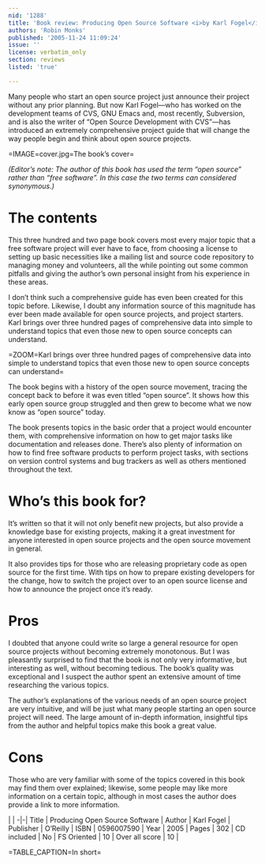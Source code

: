 ```yaml
---
nid: '1288'
title: 'Book review: Producing Open Source Software <i>by Karl Fogel</i>'
authors: 'Robin Monks'
published: '2005-11-24 11:09:24'
issue: ''
license: verbatim_only
section: reviews
listed: 'true'

---
```

Many people who start an open source project just announce their project without any prior planning. But now Karl Fogel—who has worked on the development teams of CVS, GNU Emacs and, most recently, Subversion, and is also the writer of “Open Source Development with CVS”—has introduced an extremely comprehensive project guide that will change the way people begin and think about open source projects.


=IMAGE=cover.jpg=The book’s cover=

_(Editor’s note: The author of this book has used the term “open source” rather than “free software”. In this case the two terms can considered synonymous.)_


# The contents

This three hundred and two page book covers most every major topic that a free software project will ever have to face, from choosing a license to setting up basic necessities like a mailing list and source code repository to managing money and volunteers, all the while pointing out some common pitfalls and giving the author’s own personal insight from his experience in these areas.

I don’t think such a comprehensive guide has even been created for this topic before. Likewise, I doubt any information source of this magnitude has ever been made available for open source projects, and project starters. Karl brings over three hundred pages of comprehensive data into simple to understand topics that even those new to open source concepts can understand.


=ZOOM=Karl brings over three hundred pages of comprehensive data into simple to understand topics that even those new to open source concepts can understand=

The book begins with a history of the open source movement, tracing the concept back to before it was even titled “open source”. It shows how this early open source group struggled and then grew to become what we now know as “open source” today.

The book presents topics in the basic order that a project would encounter them, with comprehensive information on how to get major tasks like documentation and releases done. There’s also plenty of information on how to find free software products to perform project tasks, with sections on version control systems and bug trackers as well as others mentioned throughout the text.


# Who’s this book for?

It’s written so that it will not only benefit new projects, but also provide a knowledge base for existing projects, making it a great investment for anyone interested in open source projects and the open source movement in general.

It also provides tips for those who are releasing proprietary code as open source for the first time. With tips on how to prepare existing developers for the change, how to switch the project over to an open source license and how to announce the project once it’s ready.


# Pros

I doubted that anyone could write so large a general resource for open source projects without becoming extremely monotonous. But I was pleasantly surprised to find that the book is not only very informative, but interesting as well, without becoming tedious. The book’s quality was exceptional and I suspect the author spent an extensive amount of time researching the various topics.

The author’s explanations of the various needs of an open source project are very intuitive, and will be just what many people starting an open source project will need. The large amount of in-depth information, insightful tips from the author and helpful topics make this book a great value.


# Cons

Those who are very familiar with some of the topics covered in this book may find them over explained; likewise, some people may like more information on a certain topic, although in most cases the author does provide a link to more information.


 | |
-|-|
Title | Producing Open Source Software | 
Author | Karl Fogel | 
Publisher | O’Reilly | 
ISBN | 0596007590 | 
Year | 2005 | 
Pages | 302 | 
CD included | No | 
FS Oriented | 10 | 
Over all score | 10 | 

=TABLE_CAPTION=In short=

